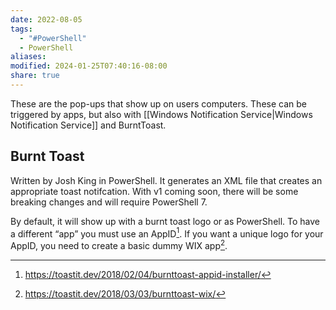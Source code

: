 ```yaml
---
date: 2022-08-05
tags:
  - "#PowerShell"
  - PowerShell
aliases: 
modified: 2024-01-25T07:40:16-08:00
share: true
---
```


These are the pop-ups that show up on users computers. These can be triggered by apps, but also with [[Windows Notification Service|Windows Notification Service]] and BurntToast.
## Burnt Toast
Written by Josh King in PowerShell. It generates an XML file that creates an appropriate toast notifcation. With v1 coming soon, there will be some breaking changes and will require PowerShell 7.

By default, it will show up with a burnt toast logo or as PowerShell. To have a different “app” you must use an AppID[^1]. If you want a unique logo for your AppID, you need to create a basic dummy WIX app[^2].

[^1]: https://toastit.dev/2018/02/04/burnttoast-appid-installer/
[^2]: https://toastit.dev/2018/03/03/burnttoast-wix/
